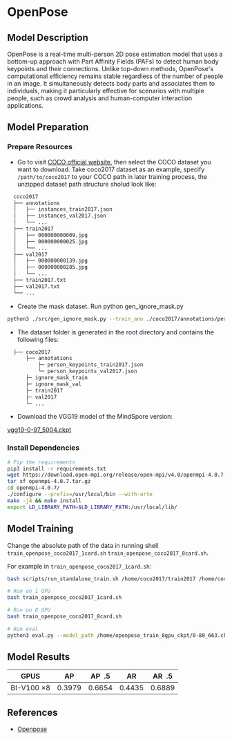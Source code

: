 # OpenPose

## Model Description

OpenPose is a real-time multi-person 2D pose estimation model that uses a bottom-up approach with Part Affinity Fields
(PAFs) to detect human body keypoints and their connections. Unlike top-down methods, OpenPose's computational
efficiency remains stable regardless of the number of people in an image. It simultaneously detects body parts and
associates them to individuals, making it particularly effective for scenarios with multiple people, such as crowd
analysis and human-computer interaction applications.

## Model Preparation

### Prepare Resources

- Go to visit [COCO official website](https://gitee.com/link?target=https%3A%2F%2Fcocodataset.org%2F%23download), then
  select the COCO dataset you want to download. Take coco2017 dataset as an example, specify `/path/to/coco2017` to your
  COCO path in later training process, the unzipped dataset path structure sholud look like:

```bash
  coco2017
  ├── annotations
  │   ├── instances_train2017.json
  │   ├── instances_val2017.json
  │   └── ...
  ├── train2017
  │   ├── 000000000009.jpg
  │   ├── 000000000025.jpg
  │   └── ...
  ├── val2017
  │   ├── 000000000139.jpg
  │   ├── 000000000285.jpg
  │   └── ...
  ├── train2017.txt
  ├── val2017.txt
  └── ...
```

- Create the mask dataset. Run python gen_ignore_mask.py

```bash
python3 ./src/gen_ignore_mask.py --train_ann ./coco2017/annotations/person_keypoints_train2017.json --val_ann ./coco2017/annotations/person_keypoints_val2017.json --train_dir ./coco2017/train2017 --val_dir ./coco2017/val2017
```

- The dataset folder is generated in the root directory and contains the following files:

```bash
  ├── coco2017
      ├── annotations
          ├─ person_keypoints_train2017.json
          └─ person_keypoints_val2017.json
      ├─ ignore_mask_train
      ├─ ignore_mask_val
      ├─ train2017
      ├─ val2017
      └─ ...
```

- Download the VGG19 model of the MindSpore version:

[vgg19-0-97_5004.ckpt](https://download.mindspore.cn/model_zoo/converted_pretrained/vgg/vgg19-0-97_5004.ckpt)

### Install Dependencies

```bash
# Pip the requirements
pip3 install -r requirements.txt
wget https://download.open-mpi.org/release/open-mpi/v4.0/openmpi-4.0.7.tar.gz
tar xf openmpi-4.0.7.tar.gz
cd openmpi-4.0.7/
./configure --prefix=/usr/local/bin --with-orte
make -j4 && make install
export LD_LIBRARY_PATH=$LD_LIBRARY_PATH:/usr/local/lib/
```

## Model Training

Change the absolute path of the data in running shell `train_openpose_coco2017_1card.sh`  `train_openpose_coco2017_8card.sh`.

For example in `train_openpose_coco2017_1card.sh`:

```bash
bash scripts/run_standalone_train.sh /home/coco2017/train2017 /home/coco2017/annotations/person_keypoints_train2017.json /home/coco2017/ignore_mask_train /home/vgg19-0-97_5004.ckpt
```

```bash
# Run on 1 GPU
bash train_openpose_coco2017_1card.sh

# Run on 8 GPU 
bash train_openpose_coco2017_8card.sh

# Run eval
python3 eval.py --model_path /home/openpose_train_8gpu_ckpt/0-80_663.ckpt --imgpath_val coco2017/val2017 --ann coco2017/annotations/person_keypoints_val2017.json
```

## Model Results

| GPUS       | AP     | AP  .5 | AR     | AR  .5 |
|------------|--------|--------|--------|--------|
| BI-V100 ×8 | 0.3979 | 0.6654 | 0.4435 | 0.6889 |

## References

- [Openpose](https://gitee.com/mindspore/models/tree/master/official/cv/OpenPose)
